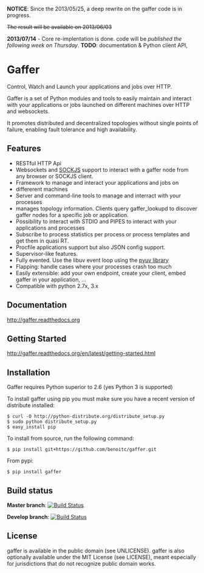 **NOTICE**: Since the 2013/05/25, a deep rewrite on the gaffer code is
in progress. 

<p><del>The result will be available on 2013/06/03</del></p>


**2013/07/14** - Core re-implentation is done. code will be *published the following week on Thursday*. **TODO**: documentation & Python client API,


# Gaffer


Control, Watch and Launch your applications and jobs over HTTP.

Gaffer is a set of Python modules and tools to easily maintain and
interact with your applications or jobs launched on different machines over
HTTP and websockets.

It promotes distributed and decentralized topologies without single points of
failure, enabling fault tolerance and high availability.

## Features

- RESTful HTTP Api
- Websockets and [SOCKJS](http://sockjs.org) support to interact with a gaffer node from any browser or SOCKJS client.
- Framework to manage and interact your applications and jobs on
- differerent machines
- Server and command-line tools to manage and interract with your processes
- manages topology information. Clients query gaffer_lookupd to discover  gaffer nodes for a specific job or application.
- Possibility to interact with STDIO and PIPES to interact with your
 applications and processes
- Subscribe to process statistics per process or process templates and get them in quasi RT.
- Procfile applications support but also JSON config support.
- Supervisor-like features.
- Fully evented. Use the libuv event loop using the [pyuv library](http://pyuv.readthedocs.org)
- Flapping: handle cases where your processes crash too much
- Easily extensible: add your own endpoint, create your client, embed gaffer in your application, ...
- Compatible with python 2.7x, 3.x

## Documentation

http://gaffer.readthedocs.org

## Getting Started


http://gaffer.readthedocs.org/en/latest/getting-started.html

## Installation


Gaffer requires Python superior to 2.6 (yes Python 3 is supported)

To install gaffer using pip you must make sure you have a
recent version of distribute installed:

    $ curl -O http://python-distribute.org/distribute_setup.py
    $ sudo python distribute_setup.py
    $ easy_install pip


To install from source, run the following command:

    $ pip install git+https://github.com/benoitc/gaffer.git


From pypi:

    $ pip install gaffer

## Build status

**Master branch**: <a href="https://travis-ci.org/benoitc/gaffer"><img src="https://secure.travis-ci.org/benoitc/gaffer.png?branch=master" alt="Build Status" /></a>

**Develop branch**: <a href="https://travis-ci.org/benoitc/gaffer"><img src="https://secure.travis-ci.org/benoitc/gaffer.png?branch=develop" alt="Build Status" /></a>


## License

gaffer is available in the public domain (see UNLICENSE). gaffer is also
optionally available under the MIT License (see LICENSE), meant
especially for jurisdictions that do not recognize public domain
works.

